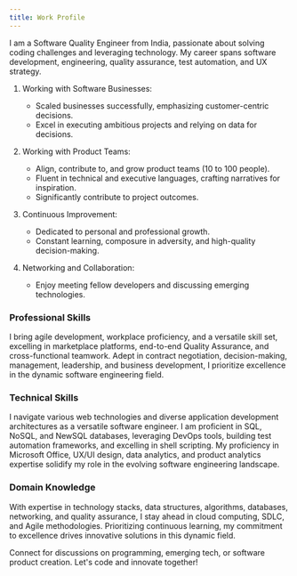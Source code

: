 ```yaml
---
title: Work Profile
---
```


<!--
This website is only meant to showcase the work and and skills of the author,
on a professional level. It also has a blog, containing the author's observations
and opinions on various topics. The views expressed are the author's own.
Copyright (C) 2024  T L Naparajith

This program is free software: you can redistribute it and/or modify
it under the terms of the GNU Affero General Public License Version 3 as published
by the Free Software Foundation.

This program is distributed in the hope that it will be useful,
but WITHOUT ANY WARRANTY; without even the implied warranty of
MERCHANTABILITY or FITNESS FOR A PARTICULAR PURPOSE.  See the
GNU Affero General Public License for more details.

You should have received a copy of the GNU Affero General Public License
along with this program.  If not, see <https://www.gnu.org/licenses/agpl-3.0.txt>.

Contact me through electronic mail: <naparajith@duck.com>
-->

I am a Software Quality Engineer from India, passionate about solving coding challenges and leveraging technology. My career spans software development, engineering, quality assurance, test automation, and UX strategy.

1. Working with Software Businesses:

   - Scaled businesses successfully, emphasizing customer-centric decisions.
   - Excel in executing ambitious projects and relying on data for decisions.

2. Working with Product Teams:

   - Align, contribute to, and grow product teams (10 to 100 people).
   - Fluent in technical and executive languages, crafting narratives for inspiration.
   - Significantly contribute to project outcomes.

3. Continuous Improvement:

   - Dedicated to personal and professional growth.
   - Constant learning, composure in adversity, and high-quality decision-making.

4. Networking and Collaboration:

   - Enjoy meeting fellow developers and discussing emerging technologies.

### Professional Skills

I bring agile development, workplace proficiency, and a versatile skill set, excelling in marketplace platforms, end-to-end Quality Assurance, and cross-functional teamwork. Adept in contract negotiation, decision-making, management, leadership, and business development, I prioritize excellence in the dynamic software engineering field.

### Technical Skills

I navigate various web technologies and diverse application development architectures as a versatile software engineer. I am proficient in SQL, NoSQL, and NewSQL databases, leveraging DevOps tools, building test automation frameworks, and excelling in shell scripting. My proficiency in Microsoft Office, UX/UI design, data analytics, and product analytics expertise solidify my role in the evolving software engineering landscape.

### Domain Knowledge

With expertise in technology stacks, data structures, algorithms, databases, networking, and quality assurance, I stay ahead in cloud computing, SDLC, and Agile methodologies. Prioritizing continuous learning, my commitment to excellence drives innovative solutions in this dynamic field.

Connect for discussions on programming, emerging tech, or software product creation. Let's code and innovate together!
